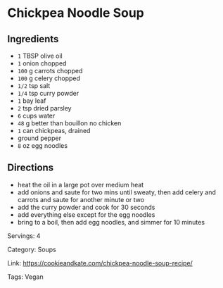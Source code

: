 # Chickpea Noodle Soup

## Ingredients

- `1` TBSP olive oil
- `1` onion chopped
- `100` g carrots chopped
- `100` g celery chopped
- `1/2` tsp salt
- `1/4` tsp curry powder
- `1` bay leaf
- `2` tsp dried parsley
- `6` cups water
- `48` g better than bouillon no chicken
- `1` can chickpeas, drained
- ground pepper
- `8` oz egg noodles

## Directions

- heat the oil in a large pot over medium heat
- add onions and saute for two mins until sweaty, then add celery and carrots and saute for another minute or two
- add the curry powder and cook for 30 seconds
- add everything else except for the egg noodles
- bring to a boil, then add egg noodles, and simmer for 10 minutes

Servings: 4

Category: Soups

Link: https://cookieandkate.com/chickpea-noodle-soup-recipe/

Tags: Vegan

